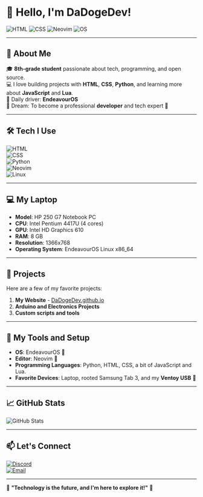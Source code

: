 # 👋 Hello, I'm DaDogeDev!  

![HTML](https://img.shields.io/badge/HTML-5-E34F26?logo=html5&logoColor=white) 
![CSS](https://img.shields.io/badge/CSS-3-1572B6?logo=css3&logoColor=white)
![Neovim](https://img.shields.io/badge/Editor-Neovim-57A143?logo=neovim&logoColor=white)
![OS](https://img.shields.io/badge/OS-EndeavourOS-4F5B93?logo=arch-linux&logoColor=white)

---

## 🌟 **About Me**  
🎓  **8th-grade student** passionate about tech, programming, and open source.  
💻  I love building projects with **HTML**, **CSS**, **Python**, and learning more about **JavaScript** and **Lua**.  
🐧  Daily driver: **EndeavourOS**  
📜  Dream: To become a professional **developer** and tech expert 🚀  

---

## 🛠 **Tech I Use**  
![HTML](https://img.shields.io/badge/HTML-5-orange?logo=html5&logoColor=white)  
![CSS](https://img.shields.io/badge/CSS-3-1572B6?logo=css3&logoColor=white)  
![Python](https://img.shields.io/badge/Python-3.10-306998?logo=python&logoColor=white)  
![Neovim](https://img.shields.io/badge/Editor-Neovim-57A143?logo=neovim&logoColor=white)  
![Linux](https://img.shields.io/badge/Linux-EndeavourOS-4F5B93?logo=arch-linux&logoColor=white)  

---

## 💻 **My Laptop**  
- **Model**: HP 250 G7 Notebook PC  
- **CPU**: Intel Pentium 4417U (4 cores)  
- **GPU**: Intel HD Graphics 610  
- **RAM**: 8 GB  
- **Resolution**: 1366x768  
- **Operating System**: EndeavourOS Linux x86_64  

---

## 🔭 **Projects**  
Here are a few of my favorite projects:  

1. **My Website** - [DaDogeDev.github.io](https://dadogedev.github.io)  
2. **Arduino and Electronics Projects**  
3. **Custom scripts and tools**  

---

## 🧰 **My Tools and Setup**  
- **OS**: EndeavourOS 🐧  
- **Editor**: Neovim 📝  
- **Programming Languages**: Python, HTML, CSS, a bit of JavaScript and Lua.  
- **Favorite Devices**: Laptop, rooted Samsung Tab 3, and my **Ventoy USB** 🚀  

---

## 📈 **GitHub Stats**  

![GitHub Stats](https://github-readme-stats.vercel.app/api?username=dadogedev&show_icons=true&theme=tokyonight&count_private=true)

---

## 📫 **Let's Connect**  
[![Discord](https://img.shields.io/badge/Discord-dadogedev-5865F2?logo=discord&logoColor=white)](https://discord.com/)  
[![Email](https://img.shields.io/badge/Email-dadogedev@gmail.com-red?logo=gmail&logoColor=white)](mailto:dadogedev@gmail.com)

---

🚀 **"Technology is the future, and I'm here to explore it!"** 🌌  

